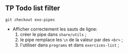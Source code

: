 ## TP Todo list filter

    git checkout exo-pipes
- Afficher correctement les sauts de ligne:
  1.  créer le pipe dans `share/utils` ;
  2.  le pipe remplace les `\n` de la valeur par des `<br>` ;
  3.  l'utiliser dans `programs` et dans `exercices-list` ;